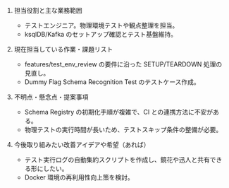 1. 担当役割と主な業務範囲
   - テストエンジニア。物理環境テストや観点整理を担当。
   - ksqlDB/Kafka のセットアップ確認とテスト基盤維持。

2. 現在担当している作業・課題リスト
   - features/test_env_review の要件に沿った SETUP/TEARDOWN 処理の見直し。
   - Dummy Flag Schema Recognition Test のテストケース作成。

3. 不明点・懸念点・提案事項
   - Schema Registry の初期化手順が複雑で、CI との連携方法に不安がある。
   - 物理テストの実行時間が長いため、テストスキップ条件の整備が必要。

4. 今後取り組みたい改善アイデアや希望（あれば）
   - テスト実行ログの自動集約スクリプトを作成し、鏡花や迅人と共有できる形にしたい。
   - Docker 環境の再利用性向上策を検討。
